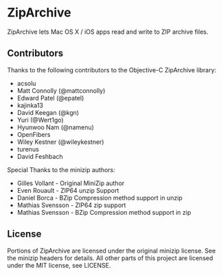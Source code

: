 ZipArchive
==========

ZipArchive lets Mac OS X / iOS apps read and write to ZIP archive files.


Contributors
------------

Thanks to the following contributors to the Objective-C ZipArchive library:

* acsolu
* Matt Connolly (@mattconnolly)
* Edward Patel (@epatel)
* kajinka13
* David Keegan (@kgn)
* Yuri (@Wert1go)
* Hyunwoo Nam (@namenu)
* OpenFibers
* Wiley Kestner (@wileykestner)
* turenus
* David Feshbach

Special Thanks to the minizip authors:

* Gilles Vollant    - Original MiniZip author
* Even Rouault      - ZIP64 unzip Support
* Daniel Borca      - BZip Compression method support in unzip
* Mathias Svensson  - ZIP64 zip support
* Mathias Svensson  - BZip Compression method support in zip

License
-------

Portions of ZipArchive are licensed under the original minizip license. See the minizip headers for details. All other parts of this project are licensed under the MIT license, see LICENSE.

